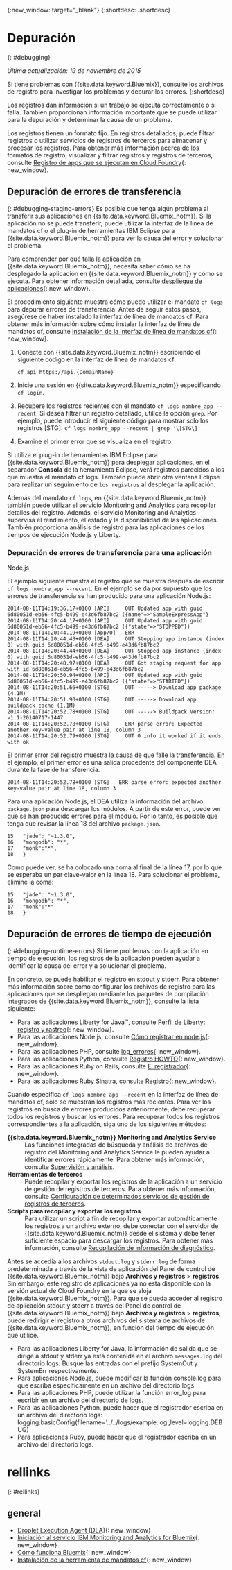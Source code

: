 {:new_window: target="_blank"}
{:shortdesc: .shortdesc}

# Depuración
{: #debugging}

*Última actualización: 19 de noviembre de 2015*

Si tiene problemas con {{site.data.keyword.Bluemix}}, consulte los archivos de registro para investigar los problemas y depurar los errores. 
{:shortdesc}

Los registros dan información si un trabajo se ejecuta correctamente o si falla. También proporcionan información importante que se puede utilizar para la depuración y determinar la causa de un problema.

Los registros tienen un formato fijo. En registros detallados, puede filtrar registros o utilizar servicios de registros de terceros para almacenar y procesar los registros. Para obtener más información acerca de los formatos de registro, visualizar y filtrar registros y registros de terceros, consulte [Registro de apps que se ejecutan en Cloud Foundry](../manageapps/monitoringandlogging.html#logging_for_bluemix_apps){: new_window}.


## Depuración de errores de transferencia
{: #debugging-staging-errors}
Es posible que tenga algún problema al transferir sus aplicaciones en {{site.data.keyword.Bluemix_notm}}. Si la aplicación no se puede transferir, puede utilizar la interfaz de la línea de mandatos cf o el plug-in de herramientas IBM Eclipse para {{site.data.keyword.Bluemix_notm}} para ver la causa del error y solucionar el problema.

Para comprender por qué falla la aplicación en {{site.data.keyword.Bluemix_notm}}, necesita saber cómo se ha desplegado la aplicación en {{site.data.keyword.Bluemix_notm}} y cómo se ejecuta. Para obtener información detallada, consulte [despliegue de aplicaciones](../manageapps/deployingapps.html#appdeploy){: new_window}.

El procedimiento siguiente muestra cómo puede utilizar el mandato `cf logs` para depurar errores de transferencia. Antes de seguir estos pasos, asegúrese de haber instalado la interfaz de línea de mandatos cf. Para obtener más información sobre cómo instalar la interfaz de línea de mandatos cf, consulte [Instalación de la interfaz de línea de mandatos cf](../starters/install_cli.html){: new_window}.

  1. Conecte con {{site.data.keyword.Bluemix_notm}} escribiendo el siguiente código en la interfaz de línea de mandatos cf:
     ```
	 cf api https://api.{DomainName}
	 ```
	 
  2. Inicie una sesión en {{site.data.keyword.Bluemix_notm}} especificando `cf login`.
  
  3. Recupere los registros recientes con el mandato `cf logs nombre_app --recent`. Si desea filtrar un registro detallado, utilice la opción `grep`. Por ejemplo, puede introducir el siguiente código para mostrar solo los registros [STG]:
    ```
	cf logs nombre_app --recent | grep '\[STG\]'
	```
  4. Examine el primer error que se visualiza en el registro.
  
Si utiliza el plug-in de herramientas IBM Eclipse para {{site.data.keyword.Bluemix_notm}} para desplegar aplicaciones, en el separador **Consola** de la herramienta Eclipse, verá registros parecidos a los que muestra el mandato cf logs. También puede abrir otra ventana Eclipse para realizar un seguimiento de `los registros` al desplegar la aplicación.

Además del mandato `cf logs`, en {{site.data.keyword.Bluemix_notm}} también puede utilizar el servicio Monitoring and
Analytics para recopilar detalles del registro. Además, el servicio Monitoring and Analytics supervisa el rendimiento, el estado y la disponibilidad de las aplicaciones. También proporciona análisis de registro para las aplicaciones de los tiempos
de ejecución Node.js y Liberty.  

### Depuración de errores de transferencia para una aplicación
Node.js

El ejemplo siguiente muestra el registro que se muestra después de escribir `cf logs nombre_app --recent`. En el ejemplo se da por supuesto que los errores de transferencia
se han producido para una aplicación Node.js:
```
2014-08-11T14:19:36.17+0100 [API]     OUT Updated app with guid 6d80051d-eb56-4fc5-b499-e43d6fb87bc2 ({name"=>"SampleExpressApp"}
2014-08-11T14:20:44.17+0100 [API]     OUT Updated app with guid 6d80051d-eb56-4fc5-b499-e43d6fb87bc2 ({"state"=>"STOPPED"})
2014-08-11T14:20:44.19+0100 [App/0]   ERR
2014-08-11T14:20:44.43+0100 [DEA]     OUT Stopping app instance (index 0) with guid 6d80051d-eb56-4fc5-b499-e43d6fb87bc2
2014-08-11T14:20:44.44+0100 [DEA]     OUT Stopped app instance (index 0) with guid 6d80051d-eb56-4fc5-b499-e43d6fb87bc2
2014-08-11T14:20:48.97+0100 [DEA]     OUT Got staging request for app with id 6d80051d-eb56-4fc5-b499-e43d6fb87bc2
2014-08-11T14:20:50.94+0100 [API]     OUT Updated app with guid 6d80051d-eb56-4fc5-b499-e43d6fb87bc2 ({"state"=>"STARTED"})
2014-08-11T14:20:51.66+0100 [STG]     OUT -----> Download app package (4.1M)
2014-08-11T14:20:51.90+0100 [STG]     OUT -----> Download app buildpack cache (1.1M)
2014-08-11T14:20:52.78+0100 [STG]     OUT -----> Buildpack Version: v1.1-20140717-1447
2014-08-11T14:20:52.78+0100 [STG]     ERR parse error: Expected another key-value pair at line 18, column 3
2014-08-11T14:20:52.79+0100 [STG]     OUT 0 info it worked if it ends with ok
```

El primer error del registro muestra la causa de que falle la transferencia. En el ejemplo, el primer error es una salida procedente del componente DEA durante la fase de transferencia.
```
2014-08-11T14:20:52.78+0100 [STG]   ERR parse error: expected another key-value pair at line 18, column 3
```

Para una aplicación Node.js, el DEA utiliza la información del archivo `package.json` para descargar los módulos. A partir de este error, puede ver que se han producido errores para el módulo. Por lo tanto, es posible que tenga que revisar la línea 18 del archivo `package.json`. 

```
15   "jade": "~1.3.0",
16   "mongodb": "*",
17   "monk":"*",
18   }
```
Como puede ver, se ha colocado una coma al final de la línea 17, por lo que se esperaba un par clave-valor en la línea 18. Para solucionar el problema, elimine la coma:

```
15   "jade": "~1.3.0",
16   "mongodb": "*",
17   "monk":"*"
18   }
```

## Depuración de errores de tiempo de ejecución
{: #debugging-runtime-errors}
Si tiene problemas con la aplicación en tiempo de ejecución, los registros de la aplicación pueden ayudar a identificar la causa del error y a solucionar el problema. 

En concreto, se puede habilitar el registro en stdout y stderr. Para obtener más información sobre cómo configurar los archivos de registro para las aplicaciones que se despliegan mediante los paquetes de compilación integrados de {{site.data.keyword.Bluemix_notm}}, consulte la lista siguiente:

  * Para las aplicaciones Liberty for Java™, consulte [Perfil de Liberty: registro y rastreo](http://www-01.ibm.com/support/knowledgecenter/was_beta_liberty/com.ibm.websphere.wlp.nd.multiplatform.doc/ae/rwlp_logging.html){: new_window}.
  * Para las aplicaciones Node.js, consulte [Cómo registrar en node.js](http://docs.nodejitsu.com/articles/intermediate/how-to-log){: new_window}. 
  * Para las aplicaciones PHP, consulte [log_errores](http://php.net/manual/en/function.error-log.php){: new_window}.
  * Para las aplicaciones Python, consulte [Registro HOWTO](https://docs.python.org/2/howto/logging.html){: new_window}.
  * Para las aplicaciones Ruby on Rails, consulte [El registrador](guides.rubyonrails.org/debugging_rails_applications.html#the-logger){: new_window}.
  * Para las aplicaciones Ruby Sinatra, consulte [Registro](http://www.sinatrarb.com/intro.html#Logging){: new_window}.
  
Cuando especifica `cf logs nombre_app --recent` en la interfaz de línea de mandatos cf, solo se muestran los registros más recientes. Para ver los registros en busca de errores producidos anteriormente, debe recuperar todos los registros y buscar los errores. Para recuperar todos los registros correspondientes a la aplicación, siga uno de los siguientes métodos:
<dl> 
<dt><strong>{{site.data.keyword.Bluemix_notm}} Monitoring and Analytics Service</strong></dt> 
<dd>Las funciones integradas de búsqueda y análisis de archivos de registro del Monitoring and Analytics Service le pueden ayudar a identificar errores rápidamente. Para obtener más información, consulte <a href="../services/monana/index.html#gettingstartedtemplate" target="_blank">Supervisión y análisis</a>.</dd> 
<dt><strong>Herramientas de terceros </strong></dt> 
<dd>Puede recopilar y exportar los registros de la aplicación a un servicio de gestión de registros de terceros. Para obtener más información, consulte <a href="http://docs.cloudfoundry.org/devguide/services/log-management-thirdparty-svc.html" target="_blank">Configuración de determinados servicios de gestión de registros de terceros</a>.</dd> 
<dt><strong>Scripts para recopilar y exportar los registros</strong></dt> 
<dd>Para utilizar un script a fin de recopilar y exportar automáticamente los registros a un archivo externo, debe conectar con el servidor de {{site.data.keyword.Bluemix_notm}} desde el sistema y debe tener suficiente espacio para descargar los registros. Para obtener más información, consulte <a href="../support/index.html#collecting-diagnostic-information" target="_blank">Recopilación de información de diagnóstico</a>. </dd>
</dl>

Antes se accedía a los archivos `stdout.log` y `stderr.log` de forma predeterminada a través de la vista de aplicación del Panel de control de {{site.data.keyword.Bluemix_notm}} bajo **Archivos y registros** > **registros**. Sin embargo, este registro de aplicaciones ya no está disponible con la versión actual de
Cloud Foundry en la que se aloja {{site.data.keyword.Bluemix_notm}}. Para que se pueda acceder al registro de aplicación stdout y stderr a través del Panel de control de {{site.data.keyword.Bluemix_notm}} bajo **Archivos y registros** > **registros**, puede redirigir el registro a otros archivos del sistema de archivos de {{site.data.keyword.Bluemix_notm}}, en función del tiempo de ejecución que utilice. 

  * Para las aplicaciones Liberty for Java, la información de salida que se dirige a stdout y stderr ya está contenida en el archivo `messages.log` del directorio logs. Busque las entradas con el prefijo SystemOut y
SystemErr respectivamente.
  * Para aplicaciones Node.js, puede modificar la función console.log para que escriba específicamente en un archivo del directorio logs.
  * Para las aplicaciones PHP, puede utilizar la función error_log para escribir en un archivo del directorio de logs.
  * Para las aplicaciones Python, puede hacer que el registrador escriba en un archivo del directorio logs: logging.basicConfig(filename='../../logs/example.log',level=logging.DEBUG)
  * Para aplicaciones Ruby, puede hacer que el registrador escriba en un archivo del directorio logs.
 

# rellinks
{: #rellinks}

## general

  * [Droplet Execution Agent (DEA)](http://docs.cloudfoundry.org/concepts/architecture/execution-agent.html){: new_window}
  * [Iniciación al servicio IBM Monitoring and Analytics for Bluemix](../services/monana/index.html#gettingstartedtemplate){: new_window}
  * [Cómo funciona Bluemix](../overview/overview.html#ov_arch){: new_window}
  * [Instalación de la herramienta de mandatos cf](../starters/install_cli.html){: new_window}
 














